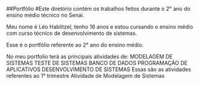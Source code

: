##Portfólio 
#Este diretório contém os trabalhos feitos durante o 2° ano do ensino médio técnico no Senai.

Meu nome é Léo Hablitzel, tenho 16 anos e estou cursando o ensino médio com curso técnico de desenvolvimento de sistemas.

Esse é o portfólio referente ao 2° ano do ensino médio.

No meu portfolio terá as principais atividades de:
MODELAGEM DE SISTEMAS
TESTE DE SISTEMAS
BANCO DE DADOS
PROGRAMAÇÃO DE APLICATIVOS
DESENVOLVIMENTO DE SISTEMAS
Essas são as atividades referentes ao 1° trimestre
Atividade de Modelagem de Sistemas


